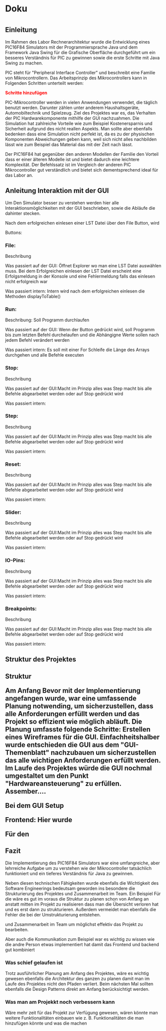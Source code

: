 
<h1>Doku<h1> 

<h2>Einleitung</h2>

<p>Im Rahmen des Labor Rechnerarchitektur wurde die Entwicklung eines PIC16F84 Simulators mit der Programmiersprache Java  und dem Framework Java Swing  für die Grafische Oberfläche durchgeführt um ein besseres Verständnis für PIC zu gewinnen sowie die erste Schritte mit Java Swing zu machen.</p>

<p>
PIC steht für "Peripheral Interface Controller" und  beschreibt eine Familie von Mikrocontrollern. 
Das Arbeitsprinzip des Mikrocontrollers kann in Folgenden Schritten unterteilt werden:
</p>


<b style="color:red">Schritte hinzufügen</b>



<p>PIC-Mikrocontroller werden in vielen Anwendungen verwendet, die täglich benutzt werden. Darunter zählen unter anderem Haushaltsgeräte, Automobiltechnik und Spielzeug.
Ziel des Projektes war es,  das Verhalten der PIC Hardwarekomponente mithilfe der GUI nachzuahmen. Die Simulation hat zahlreiche Vorteile wie zum Beispiel  Kostenersparnis und Sicherheit aufgrund des nicht reallen Aspekts.
Man sollte aber ebenfalls bedenken dass eine Simulation nicht perfekt ist, da es zu der physischen Komponenten Abweichungen geben kann, weil sich nicht alles nachbilden lässt wie zum Beispiel das Material das mit der Zeit nach lässt.</p>


<p>Der PIC16F84 hat gegenüber den anderen Modellen der Familie den Vorteil dass er einer älteren Modelle  ist und bietet dadurch eine leichtere Komplexität. Der Befehlssatz ist im Vergleich der anderen PIC Mikrocontroller gut verständlich und bietet sich dementsprechend ideal für das Labor an.</p>










<h2>Anleitung Interaktion mit der GUI</h2>

<p>Um Den Simulator besser zu verstehen werden hier alle Interaktionsmöglichkeiten mit der GUI beschrieben, sowie die Abläufe die dahinter stecken.</p>

Nach dem erfolgreichen einlesen einer LST Datei über den File Button, wird 



Buttons:

<h3>File:</h3> 
<p>Beschribung</p>
<p>Was passiert auf der GUI: Öffnet Explorer wo man eine LST Datei auswählen muss. Bei dem Erfolgreichen einlesen der LST Datei erscheint eine Erfolgsmeldung in der Konsole und eine Fehlermeldung falls das einlesen nicht erfolgreich war</p> 
<p>Was passiert intern: Intern wird nach dem erfolgreichen einlesen die Methoden displayToTable()</p>

<h3>Run:</h3> 
<p>Beschribung: Soll Programm durchlaufen</p>
<p>Was passiert auf der GUI: Wenn der Button gedrückt wird, soll Programm bis zum letzten Befehl durchelaufen und die Abhängigne Werte sollen nach jedem Befehl verändert werden</p> 
<p>Was passiert intern: Es soll mit einer For Schleife die Länge des Arrays durchgehen und alle Befehle executen</p>


<h3>Stop:</h3> 
<p>Beschribung</p>
<p>Was passiert auf der GUI:Macht im Prinzip alles was Step macht bis alle Befehle abgearbeitet werden oder auf Stop gedrückt wird</p> 
<p>Was passiert intern:</p>


<h3>Step:</h3> 
<p>Beschribung</p>
<p>Was passiert auf der GUI:Macht im Prinzip alles was Step macht bis alle Befehle abgearbeitet werden oder auf Stop gedrückt wird</p> 
<p>Was passiert intern:</p>


<h3>Reset:</h3> 
<p>Beschribung</p>
<p>Was passiert auf der GUI:Macht im Prinzip alles was Step macht bis alle Befehle abgearbeitet werden oder auf Stop gedrückt wird</p> 
<p>Was passiert intern:</p>


<h3>Slider:</h3>
<p>Beschribung</p>
<p>Was passiert auf der GUI:Macht im Prinzip alles was Step macht bis alle Befehle abgearbeitet werden oder auf Stop gedrückt wird</p> 
<p>Was passiert intern:</p>


<h3>IO-Pins:</h3>
<p>Beschribung</p>
<p>Was passiert auf der GUI:Macht im Prinzip alles was Step macht bis alle Befehle abgearbeitet werden oder auf Stop gedrückt wird</p> 
<p>Was passiert intern:</p>


<h3>Breakpoints:</h3>
<p>Beschribung</p>
<p>Was passiert auf der GUI:Macht im Prinzip alles was Step macht bis alle Befehle abgearbeitet werden oder auf Stop gedrückt wird</p> 
<p>Was passiert intern:</p>



<h2>Struktur des Projektes<h2>

<b>Struktur</b>





<p>Am Anfang 
Bevor mit der Implementierung angefangen wurde, war eine umfassende Planung notwending, um sicherzustellen, dass alle Anforderungen erfüllt werden und das Projekt so effizient wie möglich abläuft. 
Die Planung umfasste folgende Schritte:
Erstellen eines Wireframes für die GUI. Einfachheitshalber wurde entschieden die GUI aus dem "GUI-Themenblatt" nachzubauen um sicherzustellen das alle wichtigen Anforderungen erfüllt werden. Im Laufe des Projektes würde die GUI nochmal umgestaltet um den Punkt "Hardwareansteuerung" zu erfüllen.
Assember....</p>


Bei dem GUI Setup 

Frontend:
Hier wurde 

Für den 








<h2>Fazit</h2> 
<p>Die Implementierung des PIC16F84 Simulators war eine umfangreiche, aber lehrreiche Aufgabe um zu verstehen wie der Mikrocontroller tatsächlich funktioniert und ein tieferes Verständnis für Java zu gewinnen.</p>
<p>
 Neben diesen technischen Fähigkeiten wurde ebenfalls die Wichtigkeit des Software Engineerings bedeutsam geworden ins besondere die Strukturierung des Projektes und Zusammenarbeit im Team. Ein Beispiel Für die  wäre es gut im voraus die Struktur zu planen schon von Anfang an anstatt mitten im Projekt zu realisieren dass man die Übersicht verloren hat und es erst dann zu strukturieren. Außerdem vermeidet man ebenfalls die Fehler die bei der Umstrukturierung entstehen. 

und Zusammenarbeit im Team um möglichst effektiv das Projekt zu bearbeiten.

Aber auch die Kommunikation zum Beispiel war es wichtig zu wissen wie die andre Person etwas implementiert hat damit das Frontend und backend gut kombiniert
</p>


<h3>Was schief gelaufen ist</h3> 
<p>Trotz ausführlicher Planung am Anfang des Projektes, wäre es wichtig gewesen ebenfalls die Architektur des ganzen zu planen damit man im Laufe des Projektes nicht den Pfaden verliert. Beim nächsten Mal sollten ebenfalls die Design Patterns direkt am Anfang berücksichtigt werden.</p>

<h3>Was man am Projekkt noch verbessern kann</h3> 
<p>Wäre mehr zeit für das Projekt zur Verfügung gewesen, wären könnte man weitere Funktionalitäten einbauen wie z. B. Funktionalitäten die man hinzufügen könnte und was die machen</p>
 
